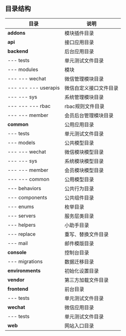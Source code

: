 ## 目录结构

目录 | 说明
---|---
**addons** | 模块插件目录
**api** | 接口应用目录
**backend** | 后台应用目录
--- tests | 单元测试文件目录
--- modules | 模块
--- --- wechat | 微信管理模块目录
--- --- --- userapis | 微信自定义接口文件目录
--- --- sys | 系统管理模块目录
--- --- --- rbac | rbac规则文件目录
--- --- member | 会员后台管理模块目录
**common** | 公用应用目录
--- tests | 单元测试文件目录
--- models | 公共模型目录
--- --- wechat | 微信模块模型目录
--- --- sys | 系统模块模型目录
--- --- member | 会员模块模型目录
--- --- common | 公用模型目录
--- behaviors | 公共行为目录
--- components | 公共组件目录
--- enums | 枚举目录
--- servers | 服务层类目录
--- helpers | 小助手目录
--- replace | 重写、替换文件目录
--- mail | 邮件模版目录
**console** | 控制台目录
--- migrations | 数据迁移目录
**environments** | 初始化设置目录
**vendor** | 第三方加载文件目录
**frontend** | 前台目录
--- tests | 单元测试文件目录
**wechat** | 微信应用目录
--- tests | 单元测试文件目录
**web** | 网站入口目录